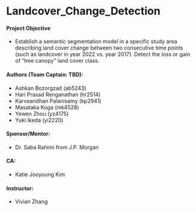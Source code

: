 # Landcover_Change_Detection

#### Project Objective
- Establish a semantic segmentation model in a specific study area describing land cover change between two consecutive time points (such as
landcover in year 2022 vs. year 2017). Detect the loss or gain of “tree canopy” land cover class.

####  Authors (Team Captain: TBD):
+ Ashkan Bozorgzad (ab5243)
+ Hari Prasad Renganathan (hr2514)
+ Karveandhan Palanisamy (kp2941)
+ Masataka Koga (mk4528)
+ Yewen Zhou (yz4175)
+ Yuki Ikeda (yi2220)

####  Sponsor/Mentor:
- Dr. Saba Rahimi from J.P. Morgan 

####  CA:
- Katie Jooyoung Kim

####  Instructor:
- Vivian Zhang
